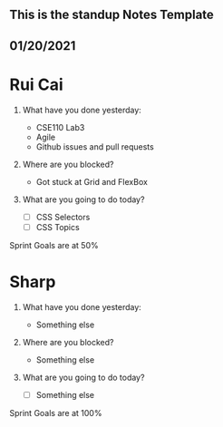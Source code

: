 ## This is the standup Notes Template

## 01/20/2021
# Rui Cai

1. What have you done yesterday:
   - CSE110 Lab3
   - Agile
   - Github issues and pull requests


2. Where are you blocked?
   - Got stuck at Grid and FlexBox
  

3. What are you going to do today?
   - [ ] CSS Selectors
   - [ ] CSS Topics

Sprint Goals are at 50%



# Sharp

1. What have you done yesterday:
   - Something else


2. Where are you blocked?
   - Something else
  

3. What are you going to do today?
   - [ ] Something else

Sprint Goals are at 100%